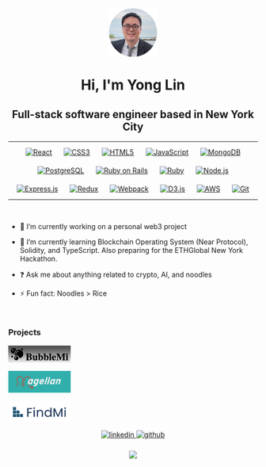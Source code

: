 <div align="center">
<img src="profile.png" align="center" width="20%" />
</div>  
  

<h1 align="center"> Hi, I'm Yong Lin </h1>

<h2 align="center"> Full-stack software engineer based in New York City </h2> 
 
<table align="center"><tr><td valign="top" width="100%">
  
<div align="center">  
<a href="https://reactjs.org/" target="_blank"><img style="margin: 10px" src="https://profilinator.rishav.dev/skills-assets/react-original-wordmark.svg" alt="React" height="50" /></a>  
<a href="https://www.w3schools.com/css/" target="_blank"><img style="margin: 10px" src="https://profilinator.rishav.dev/skills-assets/css3-original-wordmark.svg" alt="CSS3" height="50" /></a>  
<a href="https://en.wikipedia.org/wiki/HTML5" target="_blank"><img style="margin: 10px" src="https://profilinator.rishav.dev/skills-assets/html5-original-wordmark.svg" alt="HTML5" height="50" /></a>  
<a href="https://www.javascript.com/" target="_blank"><img style="margin: 10px" src="https://profilinator.rishav.dev/skills-assets/javascript-original.svg" alt="JavaScript" height="50" /></a>  
<a href="https://www.mongodb.com/" target="_blank"><img style="margin: 10px" src="https://profilinator.rishav.dev/skills-assets/mongodb-original-wordmark.svg" alt="MongoDB" height="50" /></a>  
<a href="https://www.postgresql.org/" target="_blank"><img style="margin: 10px" src="https://profilinator.rishav.dev/skills-assets/postgresql-original-wordmark.svg" alt="PostgreSQL" height="50" /></a>  
<a href="https://rubyonrails.org/" target="_blank"><img style="margin: 10px" src="https://profilinator.rishav.dev/skills-assets/rails-original-wordmark.svg" alt="Ruby on Rails" height="50" /></a>  
<a href="https://www.ruby-lang.org/en/" target="_blank"><img style="margin: 10px" src="https://profilinator.rishav.dev/skills-assets/ruby-original-wordmark.svg" alt="Ruby" height="50" /></a>  
<a href="https://nodejs.org/" target="_blank"><img style="margin: 10px" src="https://profilinator.rishav.dev/skills-assets/nodejs-original-wordmark.svg" alt="Node.js" height="50" /></a>  
<a href="https://expressjs.com/" target="_blank"><img style="margin: 10px" src="https://profilinator.rishav.dev/skills-assets/express-original-wordmark.svg" alt="Express.js" height="50" /></a>  
<a href="https://redux.js.org/" target="_blank"><img style="margin: 10px" src="https://profilinator.rishav.dev/skills-assets/redux-original.svg" alt="Redux" height="50" /></a>
<a href="https://webpack.js.org/" target="_blank"><img style="margin: 10px" src="https://profilinator.rishav.dev/skills-assets/webpack-original.svg" alt="Webpack" height="50" /></a>  
<a href="https://d3js.org/" target="_blank"><img style="margin: 10px" src="https://profilinator.rishav.dev/skills-assets/d3js-original.svg" alt="D3.js" height="50" /></a>  
<a href="https://aws.amazon.com/" target="_blank"><img style="margin: 10px" src="https://profilinator.rishav.dev/skills-assets/amazonwebservices-original-wordmark.svg" alt="AWS" height="50" /></a>  
<a href="https://github.com/" target="_blank"><img style="margin: 10px" src="https://profilinator.rishav.dev/skills-assets/git-scm-icon.svg" alt="Git" height="50" /></a>  
</div>

</td></tr></table>  

<br/>

- 🔭 I’m currently working on a personal web3 project 
  

- 🌱 I’m currently learning Blockchain Operating System (Near Protocol), Solidity, and TypeScript.  Also preparing for the ETHGlobal New York Hackathon.  
  

- ❓ Ask me about anything related to crypto, AI, and noodles  
  

- ⚡ Fun fact: Noodles > Rice   

<br/> 

### Projects

<p>
<a align="left" href="https://ylindev.github.io/BubbleMi_JS/" target="_blank"><img width="25%" src="bubblemi.png" alt="BubbleMi Project"/></a>
</p>

<p>
<a align="left" href="https://magellan-wpae.onrender.com/" target="_blank"><img width="25%" src="magellan.png" alt="Magellan Project"/></a>
</p>

<p>
<a align="left" href="https://findmi.onrender.com/" target="_blank"><img width="25%" src="findmi.png" alt="FindMi Project"/></a>
</p>

<!-- <br/>

<table align="center"><tr><td valign="top" width="50%">

<img src="https://github-readme-stats.vercel.app/api?username=ylindev&include_all_commits=true&count_private=true&show_icons=true&hide_border=true" align="left" style="width: 100%" />

</td><td valign="top" width="50%">

<img src="https://github-readme-stats.vercel.app/api/top-langs/?username=ylindev&hide_border=true&layout=compact" align="left" style="width: 100%" />

</td></tr></table>  

<br/>   -->
 
<div align="center">
<a href="https://www.linkedin.com/in/yong-lin-b7142a40/" target="_blank">
<img src=https://img.shields.io/badge/linkedin-%231E77B5.svg?&style=for-the-badge&logo=linkedin&logoColor=white alt=linkedin style="margin-bottom: 5px;" />
</a>  
<a href="https://github.com/https://github.com/YLinDev" target="_blank">
<img src=https://img.shields.io/badge/github-%2324292e.svg?&style=for-the-badge&logo=github&logoColor=white alt=github style="margin-bottom: 5px;" />
</a>
</div> 

<br/>

<div align="center">
<img src="https://komarev.com/ghpvc/?username=ylindev&&style=flat-square" align="center" />
</div>  
  

<br/>  
